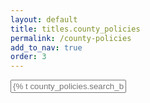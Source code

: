 ```yaml
---
layout: default
title: titles.county_policies
permalink: /county-policies
add_to_nav: true
order: 3
---
```

<script src="/assets/js/policies.js"></script>

<input
  class="js-county-filter rounded-full border border-gray-300
  hover:border-gray-400 focus:outline-none focus:border-gray-700 px-4 py-2 w-64"
  placeholder="{% t county_policies.search_by_county %}"
/>

<ul class="js-policies">

</ul>

